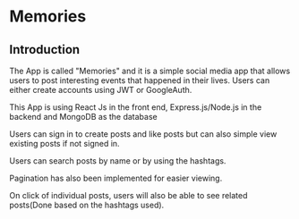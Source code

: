 # Memories

## Introduction

The App is called "Memories" and it is a simple social media app that allows users to post interesting events that happened in their lives. Users can either create accounts using JWT or GoogleAuth.

This App is using React Js in the front end, Express.js/Node.js in the backend and MongoDB as the database

Users can sign in to create posts and like posts but can also simple view existing posts if not signed in.

Users can search posts by name or by using the hashtags.

Pagination has also been implemented for easier viewing.

On click of individual posts, users will also be able to see related posts(Done based on the hashtags used).
